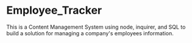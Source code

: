 # Employee_Tracker
This is a Content Management System using node, inquirer, and SQL to build  a solution for managing a company's employees information.
